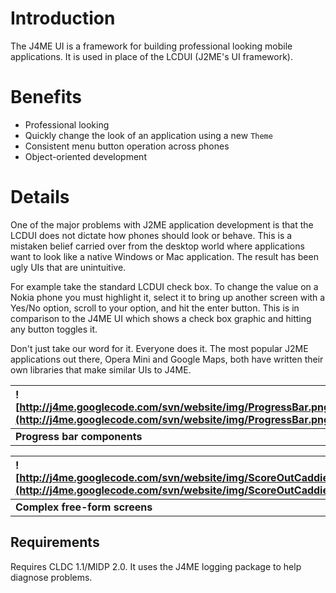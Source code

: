 # Introduction #

The J4ME UI is a framework for building professional looking mobile applications.  It is used in place of the LCDUI (J2ME's UI framework).

# Benefits #

  * Professional looking
  * Quickly change the look of an application using a new `Theme`
  * Consistent menu button operation across phones
  * Object-oriented development

# Details #

One of the major problems with J2ME application development is that the LCDUI does not dictate how phones should look or behave.  This is a mistaken belief carried over from the  desktop world where applications want to look like a native Windows or Mac application.  The result has been ugly UIs that are unintuitive.

For example take the standard LCDUI check box.  To change the value on a Nokia phone you must highlight it, select it to bring up another screen with a Yes/No option, scroll to your option, and hit the enter button.  This is in comparison to the J4ME UI which shows a check box graphic and hitting any button toggles it.

Don't just take our word for it.  Everyone does it.  The most popular J2ME applications out there, Opera Mini and Google Maps, both have written their own libraries that make similar UIs to J4ME.

| ![http://j4me.googlecode.com/svn/website/img/ProgressBar.png](http://j4me.googlecode.com/svn/website/img/ProgressBar.png) | ![http://j4me.googlecode.com/svn/website/img/TextBox.png](http://j4me.googlecode.com/svn/website/img/TextBox.png) |
|:--------------------------------------------------------------------------------------------------------------------------|:------------------------------------------------------------------------------------------------------------------|
| **Progress bar components** | **Common text input fields** |

| ![http://j4me.googlecode.com/svn/website/img/ScoreOutCaddieScreenshot.gif](http://j4me.googlecode.com/svn/website/img/ScoreOutCaddieScreenshot.gif) | ![http://j4me.googlecode.com/svn/website/img/SplashScreen.gif](http://j4me.googlecode.com/svn/website/img/SplashScreen.gif) | ![http://j4me.googlecode.com/svn/website/img/EtchASketch.png](http://j4me.googlecode.com/svn/website/img/EtchASketch.png) |
|:----------------------------------------------------------------------------------------------------------------------------------------------------|:----------------------------------------------------------------------------------------------------------------------------|:--------------------------------------------------------------------------------------------------------------------------|
| **Complex free-form screens** | **Splash screens** | **Theme your applications** |

## Requirements ##

Requires CLDC 1.1/MIDP 2.0.  It uses the J4ME logging package to help diagnose problems.